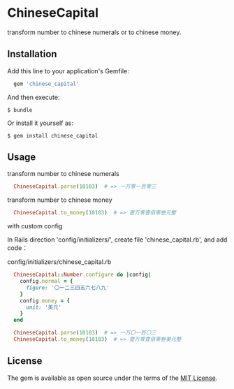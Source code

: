# ChineseCapital

transform number to chinese numerals or to chinese money.

## Installation

Add this line to your application's Gemfile:

```ruby
  gem 'chinese_capital'
```

And then execute:

    $ bundle

Or install it yourself as:

    $ gem install chinese_capital

## Usage

transform number to chinese numerals


```ruby
  ChineseCapital.parse(10103)  # => 一万零一百零三
```

transform number to chinese money

```ruby
  ChineseCapital.to_money(10103)  # => 壹万零壹佰零叁元整
```

with custom config

In Rails direction 'config/initializers/', create file 'chinese_capital.rb', and add code：

config/initializers/chinese_capital.rb

```ruby
  ChineseCapital::Number.configure do |config|
    config.normal = {
      figure: '〇一二三四五六七八九'
    }
    config.money = {
      unit: '美元'
    }
  end
```

```ruby
  ChineseCapital.parse(10103)  # => 一万〇一百〇三
  ChineseCapital.to_money(10103)  # => 壹万零壹佰零叁美元整
```

## License

The gem is available as open source under the terms of the [MIT License](http://opensource.org/licenses/MIT).
